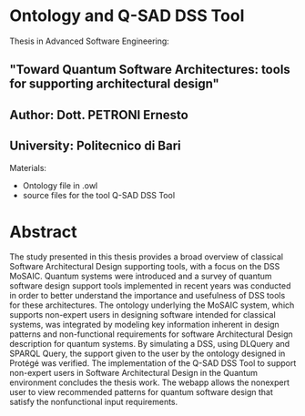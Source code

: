 # Ontology and Q-SAD DSS Tool

Thesis in Advanced Software Engineering: 
## "Toward Quantum Software Architectures: tools for supporting architectural design" 

## Author: Dott. PETRONI Ernesto
## University: Politecnico di Bari

Materials:
- Ontology file in .owl 
- source files for the tool Q-SAD DSS Tool

# Abstract

The study presented in this thesis provides a broad overview of classical Software Architectural Design supporting tools, with a focus on the DSS MoSAIC.
Quantum systems were introduced and a survey of quantum software design support tools implemented in recent years was conducted in order to better understand the importance and usefulness of DSS tools for these architectures.
The ontology underlying the MoSAIC system, which supports non-expert users in designing software intended for classical systems, was integrated by modeling key information inherent in design patterns and non-functional requirements for software Architectural Design description for quantum systems. 
By simulating a DSS, using DLQuery and SPARQL Query, the support given to the user by the ontology designed in Protégé was verified. 
The implementation of the Q-SAD DSS Tool to support non-expert users in Software Architectural Design in the Quantum environment concludes the thesis work. The webapp allows the nonexpert user to view recommended patterns for quantum software design that satisfy the nonfunctional input requirements.

